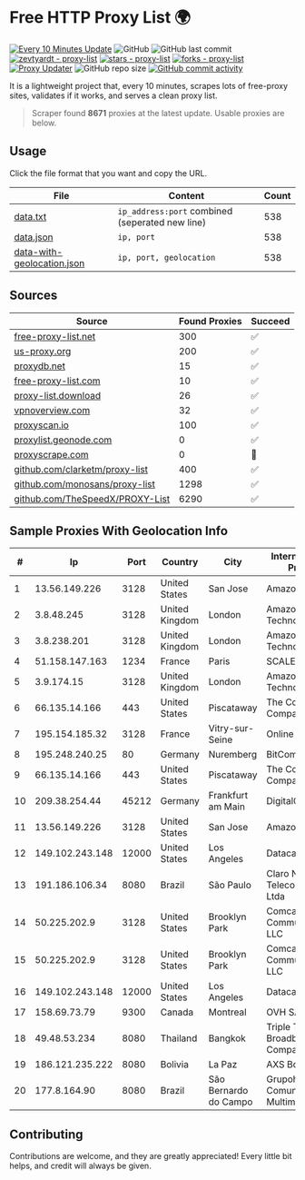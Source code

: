 
# Free HTTP Proxy List 🌍

[![Every 10 Minutes Update](https://github.com/mertguvencli/http-proxy-list/actions/workflows/main.yml/badge.svg?branch=main)](https://github.com/mertguvencli/http-proxy-list/actions/workflows/main.yml)
![GitHub](https://img.shields.io/github/license/mertguvencli/http-proxy-list)
![GitHub last commit](https://img.shields.io/github/last-commit/mertguvencli/http-proxy-list)
[![zevtyardt - proxy-list](https://img.shields.io/static/v1?label=zevtyardt&message=proxy-list&color=blue&logo=github)](https://github.com/zevtyardt/proxy-list "Go to GitHub repo")
[![stars - proxy-list](https://img.shields.io/github/stars/zevtyardt/proxy-list?style=social)](https://github.com/zevtyardt/proxy-list)
[![forks - proxy-list](https://img.shields.io/github/forks/zevtyardt/proxy-list?style=social)](https://github.com/zevtyardt/proxy-list)
[![Proxy Updater](https://github.com/zevtyardt/proxy-list/workflows/Proxy%20Updater/badge.svg)](https://github.com/zevtyardt/proxy-list/actions?query=workflow:"Proxy+Updater")
![GitHub repo size](https://img.shields.io/github/repo-size/zevtyardt/proxy-list)
[![GitHub commit activity](https://img.shields.io/github/commit-activity/m/zevtyardt/proxy-list?logo=commits)](https://github.com/zevtyardt/proxy-list/commits/main)

It is a lightweight project that, every 10 minutes, scrapes lots of free-proxy sites, validates if it works, and serves a clean proxy list.

> Scraper found **8671** proxies at the latest update. Usable proxies are below.

## Usage

Click the file format that you want and copy the URL.

|File|Content|Count|
|----|-------|-----|
|[data.txt](https://raw.githubusercontent.com/mertguvencli/http-proxy-list/main/proxy-list/data.txt)|`ip_address:port` combined (seperated new line)|538|
|[data.json](https://raw.githubusercontent.com/mertguvencli/http-proxy-list/main/proxy-list/data.json)|`ip, port`|538|
|[data-with-geolocation.json](https://raw.githubusercontent.com/mertguvencli/http-proxy-list/main/proxy-list/data-with-geolocation.json)|`ip, port, geolocation`|538|

## Sources

|Source|Found Proxies|Succeed|
|------|-------------|-------|
|[free-proxy-list.net](https://free-proxy-list.net)|300|✅|
|[us-proxy.org](https://www.us-proxy.org)|200|✅|
|[proxydb.net](http://proxydb.net)|15|✅|
|[free-proxy-list.com](https://free-proxy-list.com/?page=&port=&type%5B%5D=http&type%5B%5D=https&up_time=0&search=Search)|10|✅|
|[proxy-list.download](https://www.proxy-list.download/HTTP)|26|✅|
|[vpnoverview.com](https://vpnoverview.com/privacy/anonymous-browsing/free-proxy-servers)|32|✅|
|[proxyscan.io](https://www.proxyscan.io)|100|✅|
|[proxylist.geonode.com](https://proxylist.geonode.com/api/proxy-list?limit=300&page=1&sort_by=lastChecked&sort_type=desc&protocols=http,https)|0|✅|
|[proxyscrape.com](https://api.proxyscrape.com/v2/?request=displayproxies&protocol=http&timeout=10000&country=all&ssl=all&anonymity=all)|0|🚫|
|[github.com/clarketm/proxy-list](https://raw.githubusercontent.com/clarketm/proxy-list/master/proxy-list-raw.txt)|400|✅|
|[github.com/monosans/proxy-list](https://raw.githubusercontent.com/monosans/proxy-list/main/proxies/http.txt)|1298|✅|
|[github.com/TheSpeedX/PROXY-List](https://raw.githubusercontent.com/TheSpeedX/PROXY-List/master/http.txt)|6290|✅|


## Sample Proxies With Geolocation Info

|#|Ip|Port|Country|City|Internet Service Provider|
|-|--|----|-------|----|-------------------------|
|1|13.56.149.226|3128|United States|San Jose|Amazon.com, Inc.|
|2|3.8.48.245|3128|United Kingdom|London|Amazon Technologies Inc.|
|3|3.8.238.201|3128|United Kingdom|London|Amazon Technologies Inc.|
|4|51.158.147.163|1234|France|Paris|SCALEWAY|
|5|3.9.174.15|3128|United Kingdom|London|Amazon Technologies Inc.|
|6|66.135.14.166|443|United States|Piscataway|The Constant Company, LLC|
|7|195.154.185.32|3128|France|Vitry-sur-Seine|Online S.A.S.|
|8|195.248.240.25|80|Germany|Nuremberg|BitCommand|
|9|66.135.14.166|443|United States|Piscataway|The Constant Company, LLC|
|10|209.38.254.44|45212|Germany|Frankfurt am Main|DigitalOcean, LLC|
|11|13.56.149.226|3128|United States|San Jose|Amazon.com, Inc.|
|12|149.102.243.148|12000|United States|Los Angeles|Datacamp Limited|
|13|191.186.106.34|8080|Brazil|São Paulo|Claro NXT Telecomunicacoes Ltda|
|14|50.225.202.9|3128|United States|Brooklyn Park|Comcast Cable Communications, LLC|
|15|50.225.202.9|3128|United States|Brooklyn Park|Comcast Cable Communications, LLC|
|16|149.102.243.148|12000|United States|Los Angeles|Datacamp Limited|
|17|158.69.73.79|9300|Canada|Montreal|OVH SAS|
|18|49.48.53.234|8080|Thailand|Bangkok|Triple T Broadband Public Company Limited|
|19|186.121.235.222|8080|Bolivia|La Paz|AXS Bolivia S. A.|
|20|177.8.164.90|8080|Brazil|São Bernardo do Campo|Grupohost Comunicacao Multimidia Ltda|



## Contributing

Contributions are welcome, and they are greatly appreciated! Every
little bit helps, and credit will always be given.

